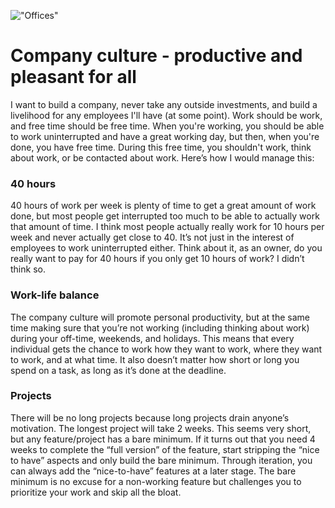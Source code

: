 !["Offices"](/images/articles/office.jpeg)

# Company culture - productive and pleasant for all

I want to build a company, never take any outside investments, 
and build a livelihood for any employees I'll have (at some point). 
Work should be work, and free time should be free time. When you're working, 
you should be able to work uninterrupted and have a great working day, but then, 
when you're done, you have free time. During this free time, you shouldn't work, 
think about work, or be contacted about work. Here’s how I would manage this:

### 40 hours
40 hours of work per week is plenty of time to get a great amount of work done, 
but most people get interrupted too much to be able to actually work that amount of time. 
I think most people actually really work for 10 hours per week and never actually get close to 40. 
It’s not just in the interest of employees to work uninterrupted either. 
Think about it, as an owner, do you really want to pay for 40 hours if you only get 10 hours of work? 
I didn’t think so.

### Work-life balance
The company culture will promote personal productivity, 
but at the same time making sure that you’re not working (including thinking about work) during your off-time, 
weekends, and holidays. This means that every individual gets the chance to work how they want to work, 
where they want to work, and at what time. It also doesn’t matter how short or long you spend on a task, 
as long as it’s done at the deadline.

### Projects
There will be no long projects because long projects drain anyone’s motivation. 
The longest project will take 2 weeks. This seems very short, but any feature/project has a bare minimum. 
If it turns out that you need 4 weeks to complete the “full version” of the feature, 
start stripping the “nice to have” aspects and only build the bare minimum. 
Through iteration, you can always add the “nice-to-have” features at a later stage. 
The bare minimum is no excuse for a non-working feature but challenges you to prioritize your work 
and skip all the bloat.
